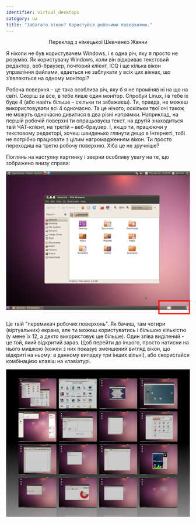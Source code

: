 ```yaml
---
identifier: virtual_desktops
category: ua
title: "Забагато вікон? Користуйся робочими поверхнями."
---
```


<p align="center">Переклад з німецької Шевченко Жанни

Я ніколи не був користувачем Windows, і є одна річ, яку я просто не розумію. Як користувачу Windows, коли він відкриває текстовий редактор, веб-браузер, почтовий клієнт, ICQ і ще кілька вікон управління файлами, вдається не заблукати у всіх цих вікнах, що з’являються на одному  моніторі?

Робоча поверхня – це така особлива річ, яку б я не проміняв ні на що на світі. Скоріш за все, в тебе лише один монітор. Спробуй Linux, і в тебе їх буде 4 (або навіть більше – скільки ти забажаєш). Ти, правда, не можеш використовувати всі 4 одночасно. Та це нічого, оскільки твої очі також не можуть одночасно дивитися в два різні напрямки. Наприклад, на першій робочій поверхні ти опрацьовуєш текст, на другій знаходиться твій ЧАТ-клієнт, на третій – веб-браузер. І, якщо ти, працюючи у текстовому редакторі, хочеш швиденько глянути дещо в Інтернеті, тобі не потрібно працювати з цілим нагромадженням вікон. Ти просто переходиш на третю робочу поверхню. Хіба це не зручніше?

Поглянь на наступну картинку і зверни особливу увагу на те, що зображено внизу справа:

<img src="/img/workspaces.png" border="0"/>

Це твій "перемикач робочих поверхонь". Як бачиш, там чотири (віртуальних) екрана, але ти можеш користуватись і більшою кількістю (у мене їх 12, а дехто використовує ще більше). Один зліва виділений - це той, який відкритий зараз. Щоб перейти до іншого, просто натисни на нього мишкою (кожен з них показує зменшений вигляд вікон, що відкриті на ньому: в данному випадку три інших вільні), або скористайся комбінацією клавіш на клавіатурі.


<img src="/img/workspaces_full.png" border="0"/>




